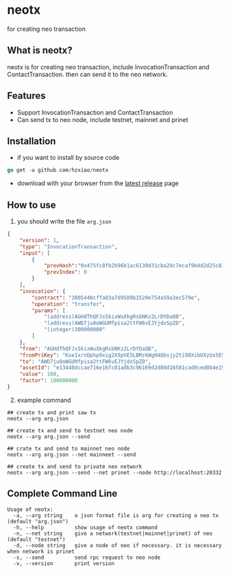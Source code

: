 # neotx

for creating neo transaction

## What is neotx?

neotx is for creating neo transaction, include InvocationTransaction and ContactTransaction. then can send it to the neo network.

## Features

* Support InvocationTransaction and ContactTransaction
* Can send tx to neo node, include testnet, mainnet and prinet

## Installation

* if you want to install by source code
```go
go get -u github.com/hzxiao/neotx
```

* download with your browser from the [latest release](https://github.com/hzxiao/neotx/releases) page

## How to use 

1. you should write the file `arg.json`
```json
{
    "version": 1,
    "type": "InvocationTransaction",
    "input": [
        {
            "prevHash":"0x475fc8fb2b96b1ac6130d31cba20c7ecaf9b4d2d25c81314f2901f9c39479d31",
            "prevIndex": 0
        }
    ],
    "invocation": {
        "contract": "3805440cffa83a7d9509b1520e754a59a3ec579e",
        "operation": "transfer",
        "params": [
            "(address)AGHdThQFJs5kixWuXkgRsbNKz2LrDYDaQB",
            "(address)AWD7ju8oWGUMfpisa2ttFW6vEJYjdxSpZD",
            "(integer)300000000"
        ]
    },
    "from": "AGHdThQFJs5kixWuXkgRsbNKz2LrDYDaQB",
    "fromPriKey": "Kxe1xrnDphp9xig2X9pVE5LBMzkWgH4Qbsjy2ti98XibUXzUx5E5",
    "to": "AWD7ju8oWGUMfpisa2ttFW6vEJYjdxSpZD",
    "assetId": "e13440dccae716e16fc01adb3c96169d2d08d16581cad0ced0b4e193c472eac1",
    "value": 100,
    "factor": 100000000
}
```

2. example command
```shell
## create tx and print saw tx
neotx --arg arg.json

## create tx and send to testnet neo node
neotx --arg arg.json --send 

## crate tx and send to mainnet neo node
neotx --arg arg.json --net mainneet --send 

## create tx and send to private neo network
neotx --arg arg.json --send --net prinet --node http://localhost:20332
```

## Complete Command Line

```
Usage of neotx:
  -a, --arg string    a json format file is arg for creating a neo tx (default "arg.json")
  -h, --help          show usage of neotx command
  -n, --net string    give a network(testnet|mainnet|prinet) of neo (default "testnet")
  -d, --node string   give a node of neo if necessary. it is necessary when network is prinet
  -s, --send          send rpc request to neo node
  -v, --version       print version
```